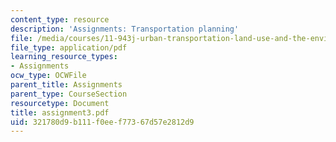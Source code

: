 ```yaml
---
content_type: resource
description: 'Assignments: Transportation planning'
file: /media/courses/11-943j-urban-transportation-land-use-and-the-environment-spring-2002/321780d9b111f0eef77367d57e2812d9_assignment3.pdf
file_type: application/pdf
learning_resource_types:
- Assignments
ocw_type: OCWFile
parent_title: Assignments
parent_type: CourseSection
resourcetype: Document
title: assignment3.pdf
uid: 321780d9-b111-f0ee-f773-67d57e2812d9
---
```

